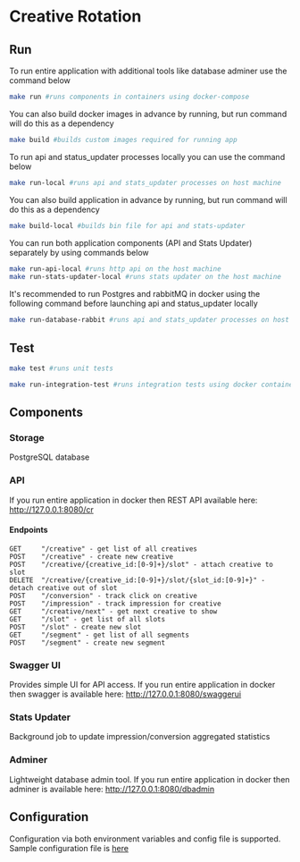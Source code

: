 # Сreative Rotation

## Run

To run entire application with additional tools like database adminer use the command below

```bash
make run #runs components in containers using docker-compose
```

You can also build docker images in advance by running, but run command will do this as a dependency

```bash
make build #builds custom images required for running app
```

To run api and status_updater processes locally you can use the command below

```bash
make run-local #runs api and stats_updater processes on host machine
```

You can also build application in advance by running, but run command will do this as a dependency

```bash
make build-local #builds bin file for api and stats-updater
```

You can run both application components (API and Stats Updater) separately by using commands below

```bash
make run-api-local #runs http api on the host machine
make run-stats-updater-local #runs stats updater on the host machine
```

It's recommended to run Postgres and rabbitMQ in docker using the following command before launching api and
status_updater locally

```bash
make run-database-rabbit #runs api and stats_updater processes on host machine
```

## Test

```bash
make test #runs unit tests
```

```bash
make run-integration-test #runs integration tests using docker containers
```

## Components

### Storage

PostgreSQL database

### API

If you run entire application in docker then REST API available here: http://127.0.0.1:8080/cr

#### Endpoints

```
GET     "/creative" - get list of all creatives
POST    "/creative" - create new creative
POST    "/creative/{creative_id:[0-9]+}/slot" - attach creative to slot
DELETE  "/creative/{creative_id:[0-9]+}/slot/{slot_id:[0-9]+}" - detach creative out of slot
POST    "/conversion" - track click on creative
POST    "/impression" - track impression for creative
GET     "/creative/next" - get next creative to show
GET     "/slot" - get list of all slots
POST    "/slot" - create new slot
GET     "/segment" - get list of all segments
POST    "/segment" - create new segment
```

### Swagger UI

Provides simple UI for API access. If you run entire application in docker then swagger is available
here: http://127.0.0.1:8080/swaggerui

### Stats Updater

Background job to update impression/conversion aggregated statistics

### Adminer

Lightweight database admin tool. If you run entire application in docker then adminer is available
here: http://127.0.0.1:8080/dbadmin

## Configuration

Configuration via both environment variables and config file is supported. Sample configuration file
is [here](https://github.com/pls87/creative-rotation/blob/develop/configs/sample.toml)
